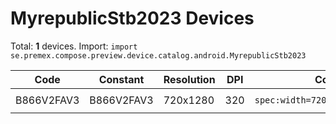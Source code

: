 # MyrepublicStb2023 Devices

Total: **1** devices. Import: `import se.premex.compose.preview.device.catalog.android.MyrepublicStb2023`

| Code | Constant | Resolution | DPI | Compose Spec | Preview Usage |
|------|----------|------------|-----|-------------|---------------|
| B866V2FAV3 | B866V2FAV3 | 720x1280 | 320 | `spec:width=720px,height=1280px,dpi=320` | `@Preview(device = MyrepublicStb2023.B866V2FAV3)` |

<!-- Generated automatically. Do not edit manually. -->
